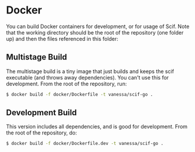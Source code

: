 # Docker

You can build Docker containers for development, or for usage of Scif. Note that
the working directory should be the root of the repository (one folder up)
and then the files referenced in this folder:

## Multistage Build

The multistage build is a tiny image that just builds and keeps the scif executable
(and throws away dependencies). You can't use this for development. From the root
of the repository, run:

```bash
$ docker build -f docker/Dockerfile -t vanessa/scif-go .
```

## Development Build

This version includes all dependencies, and is good for development. From the
root of the repository, do:

```bash
$ docker build -f docker/Dockerfile.dev -t vanessa/scif-go .
```
